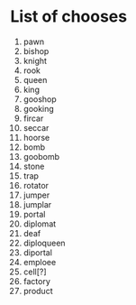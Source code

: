 # List of chooses

1. pawn
2. bishop
3. knight
4. rook
5. queen
6. king
7. gooshop
8. gooking
9. fircar
10. seccar
11. hoorse
12. bomb
13. goobomb
14. stone
15. trap
16. rotator
17. jumper
18. jumplar
19. portal
20. diplomat
21. deaf
22. diploqueen
23. diportal
24. emploee
25. cell[?]
26. factory
27. product